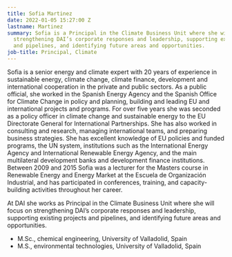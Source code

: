 ```yaml
---
title: Sofia Martinez
date: 2022-01-05 15:27:00 Z
lastname: Martinez
summary: Sofia is a Principal in the Climate Business Unit where she will focus on
  strengthening DAI’s corporate responses and leadership, supporting existing projects
  and pipelines, and identifying future areas and opportunities.
job-title: Principal, Climate
---
```


Sofia is a senior energy and climate expert with 20 years of experience in sustainable energy, climate change, climate finance, development and international cooperation in the private and public sectors. As a public official, she worked in the Spanish Energy Agency and the Spanish Office for Climate Change in policy and planning, building and leading EU and international projects and programs. For over five years she was seconded as a policy officer in climate change and sustainable energy to the EU Directorate General for International Partnerships. She has also worked in consulting and research, managing international teams, and preparing business strategies. She has excellent knowledge of EU policies and funded programs, the UN system, institutions such as the International Energy Agency and International Renewable Energy Agency, and the main multilateral development banks and development finance institutions. Between 2009 and 2015 Sofia was a lecturer for the Masters course in Renewable Energy and Energy Market at the Escuela de Organización Industrial, and has participated in conferences, training, and capacity-building activities throughout her career.
 
At DAI she works as Principal in the Climate Business Unit where she will focus on strengthening DAI’s corporate responses and leadership, supporting existing projects and pipelines, and identifying future areas and opportunities.

* M.Sc., chemical engineering, University of Valladolid, Spain
* M.S., environmental technologies, University of Valladolid, Spain 
